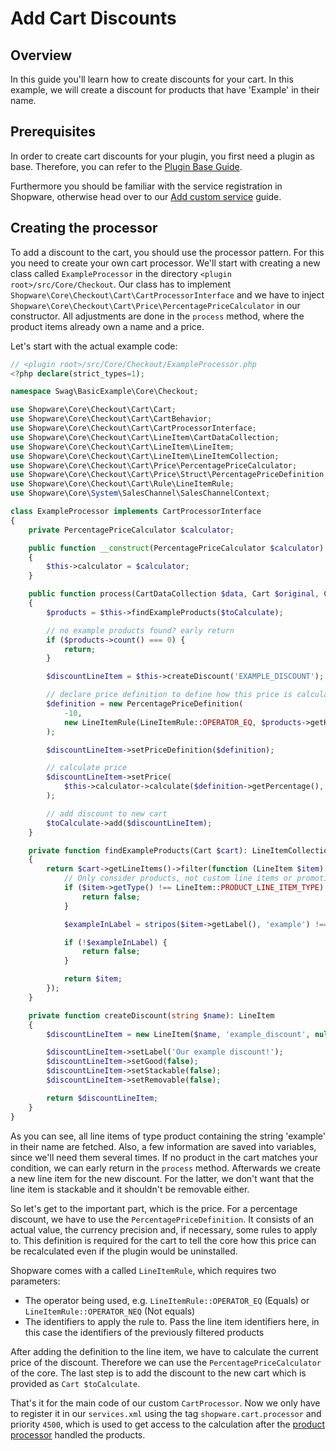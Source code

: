 # Add Cart Discounts

## Overview

In this guide you'll learn how to create discounts for your cart. In this example, we will create a discount for products that have 'Example' in their name.

## Prerequisites

In order to create cart discounts for your plugin, you first need a plugin as base. Therefore, you can refer to the [Plugin Base Guide](../../plugin-base-guide.md).

Furthermore you should be familiar with the service registration in Shopware, otherwise head over to our [Add custom service](../../plugin-fundamentals/add-custom-service.md) guide.

## Creating the processor

To add a discount to the cart, you should use the processor pattern. For this you need to create your own cart processor. We'll start with creating a new class called `ExampleProcessor` in the directory `<plugin root>/src/Core/Checkout`. Our class has to implement `Shopware\Core\Checkout\Cart\CartProcessorInterface` and we have to inject `Shopware\Core\Checkout\Cart\Price\PercentagePriceCalculator` in our constructor. All adjustments are done in the `process` method, where the product items already own a name and a price.

Let's start with the actual example code:

```php
// <plugin root>/src/Core/Checkout/ExampleProcessor.php
<?php declare(strict_types=1);

namespace Swag\BasicExample\Core\Checkout;

use Shopware\Core\Checkout\Cart\Cart;
use Shopware\Core\Checkout\Cart\CartBehavior;
use Shopware\Core\Checkout\Cart\CartProcessorInterface;
use Shopware\Core\Checkout\Cart\LineItem\CartDataCollection;
use Shopware\Core\Checkout\Cart\LineItem\LineItem;
use Shopware\Core\Checkout\Cart\LineItem\LineItemCollection;
use Shopware\Core\Checkout\Cart\Price\PercentagePriceCalculator;
use Shopware\Core\Checkout\Cart\Price\Struct\PercentagePriceDefinition;
use Shopware\Core\Checkout\Cart\Rule\LineItemRule;
use Shopware\Core\System\SalesChannel\SalesChannelContext;

class ExampleProcessor implements CartProcessorInterface
{
    private PercentagePriceCalculator $calculator;

    public function __construct(PercentagePriceCalculator $calculator)
    {
        $this->calculator = $calculator;
    }

    public function process(CartDataCollection $data, Cart $original, Cart $toCalculate, SalesChannelContext $context, CartBehavior $behavior): void
    {
        $products = $this->findExampleProducts($toCalculate);

        // no example products found? early return
        if ($products->count() === 0) {
            return;
        }

        $discountLineItem = $this->createDiscount('EXAMPLE_DISCOUNT');

        // declare price definition to define how this price is calculated
        $definition = new PercentagePriceDefinition(
            -10,
            new LineItemRule(LineItemRule::OPERATOR_EQ, $products->getKeys())
        );

        $discountLineItem->setPriceDefinition($definition);

        // calculate price
        $discountLineItem->setPrice(
            $this->calculator->calculate($definition->getPercentage(), $products->getPrices(), $context)
        );

        // add discount to new cart
        $toCalculate->add($discountLineItem);
    }

    private function findExampleProducts(Cart $cart): LineItemCollection
    {
        return $cart->getLineItems()->filter(function (LineItem $item) {
            // Only consider products, not custom line items or promotional line items
            if ($item->getType() !== LineItem::PRODUCT_LINE_ITEM_TYPE) {
                return false;
            }

            $exampleInLabel = stripos($item->getLabel(), 'example') !== false;

            if (!$exampleInLabel) {
                return false;
            }

            return $item;
        });
    }

    private function createDiscount(string $name): LineItem
    {
        $discountLineItem = new LineItem($name, 'example_discount', null, 1);

        $discountLineItem->setLabel('Our example discount!');
        $discountLineItem->setGood(false);
        $discountLineItem->setStackable(false);
        $discountLineItem->setRemovable(false);

        return $discountLineItem;
    }
}
```

As you can see, all line items of type product containing the string 'example' in their name are fetched. Also, a few information are saved into variables, since we'll need them several times. If no product in the cart matches your condition, we can early return in the `process` method. Afterwards we create a new line item for the new discount. For the latter, we don't want that the line item is stackable and it shouldn't be removable either.

So let's get to the important part, which is the price. For a percentage discount, we have to use the `PercentagePriceDefinition`. It consists of an actual value, the currency precision and, if necessary, some rules to apply to. This definition is required for the cart to tell the core how this price can be recalculated even if the plugin would be uninstalled.

Shopware comes with a called `LineItemRule`, which requires two parameters:

* The operator being used, e.g. `LineItemRule::OPERATOR_EQ` \(Equals\) or `LineItemRule::OPERATOR_NEQ` \(Not equals\)
* The identifiers to apply the rule to. Pass the line item identifiers here, in this case the identifiers of the previously filtered products

After adding the definition to the line item, we have to calculate the current price of the discount. Therefore we can use the `PercentagePriceCalculator` of the core. The last step is to add the discount to the new cart which is provided as `Cart $toCalculate`.

That's it for the main code of our custom `CartProcessor`. Now we only have to register it in our `services.xml` using the tag `shopware.cart.processor` and priority `4500`, which is used to get access to the calculation after the [product processor](https://github.com/shopware/platform/blob/v6.3.4.1/src/Core/Checkout/DependencyInjection/cart.xml#L223-L231) handled the products.
